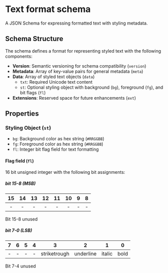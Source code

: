 # Text format schema

A JSON Schema for expressing formatted text with styling metadata.

## Schema Structure

The schema defines a format for representing styled text with the following components:

- **Version**: Semantic versioning for schema compatibility (`version`)
- **Metadata**: Array of key-value pairs for general metadata (`meta`)
- **Data**: Array of styled text objects (`data`)
  - `txt`: Required Unicode text content
  - `st`: Optional styling object with background (`bg`), foreground (`fg`), and bit flags (`fl`)
- **Extensions**: Reserved space for future enhancements (`ext`)

## Properties

### Styling Object (`st`)
- `bg`: Background color as hex string (`#RRGGBB`)
- `fg`: Foreground color as hex string (`#RRGGBB`)
- `fl`: Integer bit flag field for text formatting

#### Flag field (`fl`)

16 bit unsigned integer with the following bit assignments:

##### bit 15-8 (MSB)

| 15  | 14  | 13  | 12  | 11  | 10  |  9  |  8  |
| :-: | :-: | :-: | :-: | :-: | :-: | :-: | :-: |
|  -  |  -  |  -  |  -  |  -  |  -  |  -  |  -  |

Bit 15-8 unused

##### bit 7-0 (LSB)

|  7  |  6  |  5  |  4  |      3       |     2     |   1    |  0   |
| :-: | :-: | :-: | :-: | :----------: | :-------: | :----: | :--: |
|  -  |  -  |  -  |  -  | striketrough | underline | italic | bold |

Bit 7-4 unused

